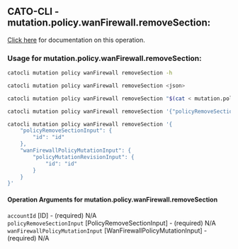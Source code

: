 
## CATO-CLI - mutation.policy.wanFirewall.removeSection:
[Click here](https://api.catonetworks.com/documentation/#mutation-mutation.policy.wanFirewall.removeSection) for documentation on this operation.

### Usage for mutation.policy.wanFirewall.removeSection:

```bash
catocli mutation policy wanFirewall removeSection -h

catocli mutation policy wanFirewall removeSection <json>

catocli mutation policy wanFirewall removeSection "$(cat < mutation.policy.wanFirewall.removeSection.json)"

catocli mutation policy wanFirewall removeSection '{"policyRemoveSectionInput":{"id":"id"},"wanFirewallPolicyMutationInput":{"policyMutationRevisionInput":{"id":"id"}}}'

catocli mutation policy wanFirewall removeSection '{
    "policyRemoveSectionInput": {
        "id": "id"
    },
    "wanFirewallPolicyMutationInput": {
        "policyMutationRevisionInput": {
            "id": "id"
        }
    }
}'
```

#### Operation Arguments for mutation.policy.wanFirewall.removeSection ####

`accountId` [ID] - (required) N/A    
`policyRemoveSectionInput` [PolicyRemoveSectionInput] - (required) N/A    
`wanFirewallPolicyMutationInput` [WanFirewallPolicyMutationInput] - (required) N/A    
